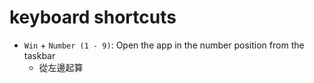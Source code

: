 # keyboard shortcuts 

* `Win` + `Number (1 - 9)`: Open the app in the number position from the taskbar
    * 從左邊起算